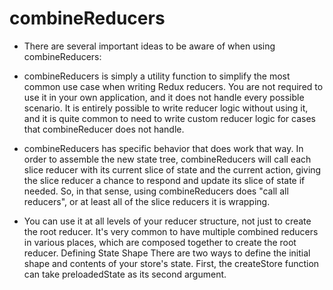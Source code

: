 # combineReducers

- There are several important ideas to be aware of when using combineReducers:

- combineReducers is simply a utility function to simplify the most common use case when writing Redux reducers. You are not required to use it in your own application, and it does not handle every possible scenario. It is entirely possible to write reducer logic without using it, and it is quite common to need to write custom reducer logic for cases that combineReducer does not handle. 

- combineReducers has specific behavior that does work that way. In order to assemble the new state tree, combineReducers will call each slice reducer with its current slice of state and the current action, giving the slice reducer a chance to respond and update its slice of state if needed. So, in that sense, using combineReducers does "call all reducers", or at least all of the slice reducers it is wrapping. 
 
 - You can use it at all levels of your reducer structure, not just to create the root reducer. It's very common to have multiple combined reducers in various places, which are composed together to create the root reducer. Defining State Shape There are two ways to define the initial shape and contents of your store's state. First, the createStore function can take preloadedState as its second argument.